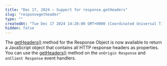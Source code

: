 ```yaml
---
title: "Dec 17, 2024 — Support for response.getHeaders"
slug: "responsegetheader"
type: ""
createdAt: "Tue Dec 17 2024 14:20:00 GMT+0000 (Coordinated Universal Time)"
hidden: false
---
```

The [getHeaders()](doc:response-object#getheaders) method for the Response Object is now available to return a JavaScript object that contains all HTTP response headers as properties. You can use the [getHeaders()](doc:response-object#getheaders) method on the `onOrigin Response` and `onClient Response` event handlers.